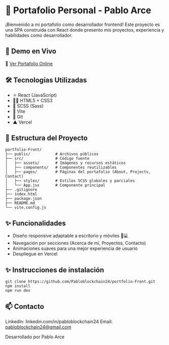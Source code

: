 # 💼 Portafolio Personal - Pablo Arce

¡Bienvenido a mi portafolio como desarrollador frontend! Este proyecto es una SPA construida con React donde presento mis proyectos, experiencia y habilidades como desarrollador.

## 🚀 Demo en Vivo

🔗 [Ver Portafolio Online](https://portafolio-pablo-arce.vercel.app/)

## 🛠️ Tecnologías Utilizadas

- ⚛️ React (JavaScript)
- 🧑‍🎨 HTML5 + CSS3
- 💅 SCSS (Sass)
- 🧰 Vite
- 📁 Git
- ▲ Vercel 

## 📂 Estructura del Proyecto

```
portfolio-Front/
├── public/           # Archivos públicos
├── src/              # Código fuente
│   ├── assets/       # Imágenes y recursos estáticos
│   ├── components/   # Componentes reutilizables
│   ├── pages/        # Páginas del portafolio (About, Projects, Contact)
│   ├── styles/       # Estilos SCSS globales y parciales
│   └── App.jsx       # Componente principal
├── .gitignore
├── index.html
├── package.json
├── README.md
└── vite.config.js
```

## ✨ Funcionalidades
- Diseño responsive adaptable a escritorio y móviles 📱💻
- Navegación por secciones (Acerca de mí, Proyectos, Contacto)
- Animaciones suaves para una mejor experiencia de usuario
- Despliegue en Vercel


## ✨ Instrucciones de instalación
```
git clone https://github.com/Pabloblockchain24/portfolio-Front.git
npm install
npm run dev
```


## 📫 Contacto
LinkedIn: linkedin.com/in/pabloblockchain24
Email: pabloblockchain24@gmail.com


Desarrollado por Pablo Arce

